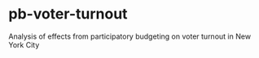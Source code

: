 # pb-voter-turnout
Analysis of effects from participatory budgeting on voter turnout in New York City
